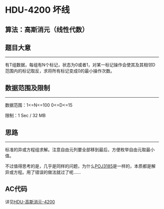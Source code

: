 # HDU-4200 坏线
## 算法：高斯消元（线性代数）
## 题目大意
---
有T组数据，每组有N个标记，状态为0或者1，对某一标记操作会使其及其相邻D范围内的标记取反，求将所有标记变成0的最小操作次数。
## 数据范围及限制
---
数据范围：1<=N<=100 0<=D<=15

限制：1 Sec / 32 MB
## 思路
---
标准的异或方程组求解。注意自由元列要全部移到最后，方便枚举自由元取最小值。

不过值得思考的是，几乎是同样的问题，为什么[POJ3185](https://github.com/seoi2017/OICode/blob/master/%E8%A7%A3%E9%A2%98%E6%8A%A5%E5%91%8A/POJ/%E9%AB%98%E6%96%AF%E6%B6%88%E5%85%83-3185.md "题解-POJ3185")是一样的，本质都是解异或方程。用了错误的做法就过了呢……
## AC代码
详见[HDU-高斯消元-4200](https://github.com/seoi2017/OICode/blob/master/%E9%A2%98%E7%9B%AE/HDU/%E9%AB%98%E6%96%AF%E6%B6%88%E5%85%83-4200.cc "AC Code")